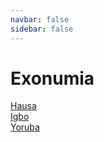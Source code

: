 ```yaml
---
navbar: false
sidebar: false
---
```


# Exonumia

[Hausa](/nga/ha/)   
[Igbo](/nga/ig/)   
[Yoruba](/nga/yo/)   